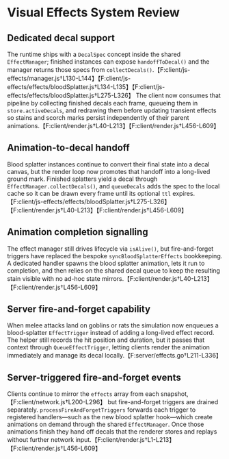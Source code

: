 # Visual Effects System Review

## Dedicated decal support
The runtime ships with a `DecalSpec` concept inside the shared `EffectManager`; finished instances can expose `handoffToDecal()` and the manager returns those specs from `collectDecals()`.【F:client/js-effects/manager.js†L130-L144】【F:client/js-effects/effects/bloodSplatter.js†L134-L135】【F:client/js-effects/effects/bloodSplatter.js†L275-L326】 The client now consumes that pipeline by collecting finished decals each frame, queueing them in `store.activeDecals`, and redrawing them before updating transient effects so stains and scorch marks persist independently of their parent animations.【F:client/render.js†L40-L213】【F:client/render.js†L456-L609】

## Animation-to-decal handoff
Blood splatter instances continue to convert their final state into a decal canvas, but the render loop now promotes that handoff into a long-lived ground mark. Finished splatters yield a decal through `EffectManager.collectDecals()`, and `queueDecals` adds the spec to the local cache so it can be drawn every frame until its optional `ttl` expires.【F:client/js-effects/effects/bloodSplatter.js†L275-L326】【F:client/render.js†L40-L213】【F:client/render.js†L456-L609】

## Animation completion signalling
The effect manager still drives lifecycle via `isAlive()`, but fire-and-forget triggers have replaced the bespoke `syncBloodSplatterEffects` bookkeeping. A dedicated handler spawns the blood splatter animation, lets it run to completion, and then relies on the shared decal queue to keep the resulting stain visible with no ad-hoc state mirrors.【F:client/render.js†L40-L213】【F:client/render.js†L456-L609】

## Server fire-and-forget capability
When melee attacks land on goblins or rats the simulation now enqueues a blood-splatter `EffectTrigger` instead of adding a long-lived effect record. The helper still records the hit position and duration, but it passes that context through `QueueEffectTrigger`, letting clients render the animation immediately and manage its decal locally.【F:server/effects.go†L211-L336】

## Server-triggered fire-and-forget events
Clients continue to mirror the `effects` array from each snapshot,【F:client/network.js†L200-L296】 but fire-and-forget triggers are drained separately. `processFireAndForgetTriggers` forwards each trigger to registered handlers—such as the new blood splatter hook—which create animations on demand through the shared `EffectManager`. Once those animations finish they hand off decals that the renderer stores and replays without further network input.【F:client/render.js†L1-L213】【F:client/render.js†L456-L609】
